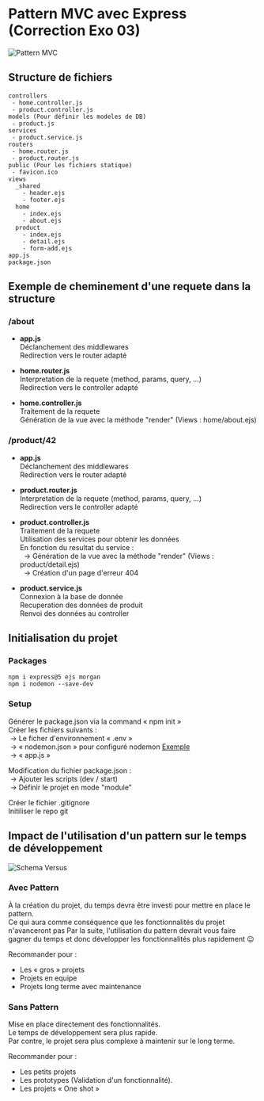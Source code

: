 # Pattern MVC avec Express (Correction Exo 03)

![Pattern MVC](ressources/pattern_mvc.png)

## Structure de fichiers
```
controllers
 - home.controller.js
 - product.controller.js
models (Pour définir les modeles de DB)
 - product.js
services
 - product.service.js
routers
 - home.router.js
 - product.router.js
public (Pour les fichiers statique)
 - favicon.ico
views
  _shared
    - header.ejs
    - footer.ejs
  home
    - index.ejs
    - about.ejs
  product
    - index.ejs
    - detail.ejs
    - form-add.ejs
app.js
package.json
```

## Exemple de cheminement d'une requete dans la structure
### /about
- **app.js** \
Déclanchement des middlewares \
Redirection vers le router adapté

- **home.router.js** \
Interpretation de la requete (method, params, query, ...) \
Redirection vers le controller adapté

- **home.controller.js** \
Traitement de la requete \
Génération de la vue avec la méthode "render" (Views : home/about.ejs)

### /product/42
- **app.js** \
Déclanchement des middlewares \
Redirection vers le router adapté

- **product.router.js** \
Interpretation de la requete (method, params, query, ...) \
Redirection vers le controller adapté

- **product.controller.js** \
Traitement de la requete \
Utilisation des services pour obtenir les données \
En fonction du resultat du service : \
  → Génération de la vue avec la méthode "render" (Views : product/detail.ejs) \
  → Création d'un page d'erreur 404

- **product.service.js** \
Connexion à la base de donnée \
Recuperation des données de produit \
Renvoi des données au controller

## Initialisation du projet

### Packages
```
npm i express@5 ejs morgan
npm i nodemon --save-dev
```

### Setup
Générer le package.json via la command « npm init » \
Créer les fichiers suivants : \
 → Le ficher d'environnement « .env » \
 → « nodemon.json » pour configuré nodemon [Exemple](https://github.com/remy/nodemon/blob/master/doc/sample-nodemon.md) \
 → « app.js »


Modification du fichier package.json : \
 → Ajouter les scripts (dev / start) \
 → Définir le projet en mode "module"


Créer le fichier .gitignore \
Initiliser le repo git

## Impact de l'utilisation d'un pattern sur le temps de développement
![Schema Versus](ressources/dev_time_pattern.png)

### Avec Pattern
À la création du projet, du temps devra être investi pour mettre en place le pattern. \
Ce qui aura comme conséquence que les fonctionnalités du projet n'avanceront pas
Par la suite, l'utilisation du pattern devrait vous faire gagner du temps et donc développer les fonctionnalités plus rapidement 😉

Recommander pour :
- Les « gros » projets
- Projets en equipe
- Projets long terme avec maintenance

### Sans Pattern
Mise en place directement des fonctionnalités. \
Le temps de développement sera plus rapide. \
Par contre, le projet sera plus complexe à maintenir sur le long terme. 

Recommander pour :
- Les petits projets
- Les prototypes (Validation d'un fonctionnalité).
- Les projets « One shot »